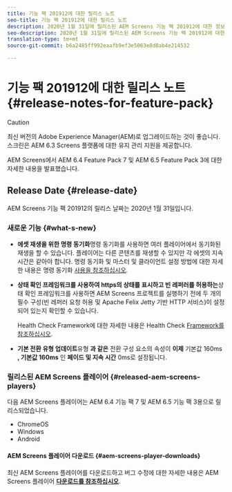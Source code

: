 ```yaml
---
title: 기능 팩 201912에 대한 릴리스 노트
seo-title: 기능 팩 201912에 대한 릴리스 노트
description: 2020년 1월 31일에 릴리스된 AEM Screens 기능 팩 201912에 대한 정보를 보려면 이 페이지를 따르십시오.
seo-description: 2020년 1월 31일에 릴리스된 AEM Screens 기능 팩 201912에 대한 정보를 보려면 이 페이지를 따르십시오.
translation-type: tm+mt
source-git-commit: b6a2485ff992eaafb9ef3e5063e8d8ab4e214532

---
```



# 기능 팩 201912에 대한 릴리스 노트{#release-notes-for-feature-pack}

>[!CAUTION]
>
>최신 버전의 Adobe Experience Manager(AEM)로 업그레이드하는 것이 좋습니다. 스크린은 AEM 6.3 Screens 플랫폼에 대한 유지 관리 지원을 제공합니다.

AEM Screens에서 AEM 6.4 Feature Pack 7 및 AEM 6.5 Feature Pack 3에 대한 자세한 내용을 발표했습니다.

## Release Date {#release-date}

AEM Screens 기능 팩 201912의 릴리스 날짜는 2020년 1월 31일입니다.

### 새로운 기능 {#what-s-new}

* **에셋 재생을 위한 명령 동기화**명령 동기화를 사용하면 여러 플레이어에서 동기화된 재생을 할 수 있습니다. 플레이어는 다른 콘텐츠를 재생할 수 있지만 각 에셋의 지속 시간은 같아야 합니다.
명령 동기화 및 마스터 및 클라이언트 설정 방법에 대한 자세한 내용은 명령 동기화 [사용을 참조하십시오](using-command-sync.md).

* **상태 확인 프레임워크를 사용하여 https의 상태를 표시하고 빈 레퍼러를 허용하는**&#x200B;상태 확인 프레임워크를 사용하면 AEM Screens 프로젝트를 실행하기 전에 두 개의 필수 구성(빈 레퍼러 요청 허용 및 Apache Felix Jetty 기반 HTTP 서비스)이 설정되어 있는지 확인할 수 있습니다.

   Health Check Framework에 대한 자세한 내용은 Health Check [Framework를 참조하십시오](/help/user-guide/configuring-screens-introduction.md#health-check-framework).

* **기본 전환 유형 업데이트**&#x200B;유형 **과 같은** 전환 구성 요소의 속성이 **이제** 기본값 160ms **, 기본값 160ms** 인 **페이드 및 지속 시간** 0ms로 설정됩니다.


### 릴리스된 AEM Screens 플레이어 {#released-aem-screens-players}

다음 AEM Screens 플레이어는 AEM 6.4 기능 팩 7 및 AEM 6.5 기능 팩 3용으로 릴리스되었습니다.

* ChromeOS
* Windows
* Android

#### AEM Screens 플레이어 다운로드 {#aem-screens-player-downloads}

최신 AEM Screens 플레이어를 다운로드하고 버그 수정에 대한 자세한 내용은 AEM Screens 플레이어 [**다운로드를 참조하십시오&#x200B;**](https://download.macromedia.com/screens/).
